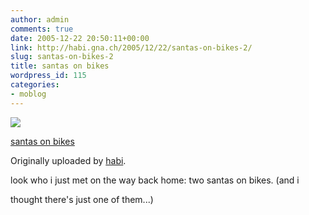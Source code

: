 ```yaml
---
author: admin
comments: true
date: 2005-12-22 20:50:11+00:00
link: http://habi.gna.ch/2005/12/22/santas-on-bikes-2/
slug: santas-on-bikes-2
title: santas on bikes
wordpress_id: 115
categories:
- moblog
---
```



 [![](http://static.flickr.com/6/76366525_f8c484972c_m.jpg)](http://www.flickr.com/photos/habi/76366525/)
   

 
  [santas on bikes](http://www.flickr.com/photos/habi/76366525/)
    

  Originally uploaded by [habi](http://www.flickr.com/people/habi/).
 



look who i just met on the way back home: two santas on bikes. (and i  
  

thought there's just one of them...)
  

